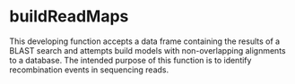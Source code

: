 # buildReadMaps
This developing function accepts a data frame containing the results of a 
BLAST search and attempts build models with non-overlapping alignments to 
a database. The intended purpose of this function is to identify recombination 
events in sequencing reads.
